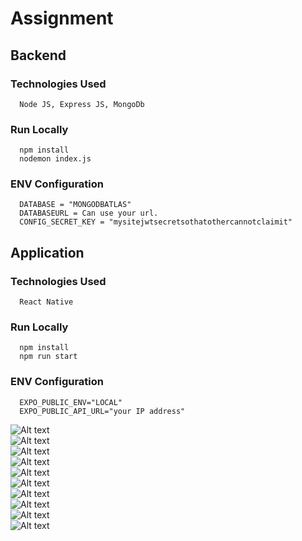 # Assignment

## Backend
   ### Technologies Used
      Node JS, Express JS, MongoDb
   ### Run Locally
      npm install
      nodemon index.js
   ### ENV Configuration
      DATABASE = "MONGODBATLAS"
      DATABASEURL = Can use your url.
      CONFIG_SECRET_KEY = "mysitejwtsecretsothatothercannotclaimit"
         
## Application
   ### Technologies Used
      React Native
   ### Run Locally
      npm install
      npm run start 
   ### ENV Configuration
      EXPO_PUBLIC_ENV="LOCAL"
      EXPO_PUBLIC_API_URL="your IP address" 
         
![Alt text](https://github.com/Shikharmall/assignmentWhatbyte/blob/4b7cdb2d84719b189ec85e95278f141f8c89b39e/2.jpeg)     
![Alt text](https://github.com/Shikharmall/assignmentWhatbyte/blob/a50c93b6c5c747dc1315ac08eeaaf2f7689c91c2/1.jpeg)     
![Alt text](https://github.com/Shikharmall/assignmentWhatbyte/blob/a50c93b6c5c747dc1315ac08eeaaf2f7689c91c2/3.jpeg)     
![Alt text](https://github.com/Shikharmall/assignmentWhatbyte/blob/a50c93b6c5c747dc1315ac08eeaaf2f7689c91c2/5.jpeg)     
![Alt text](https://github.com/Shikharmall/assignmentWhatbyte/blob/a50c93b6c5c747dc1315ac08eeaaf2f7689c91c2/4.jpeg)     
![Alt text](https://github.com/Shikharmall/assignmentWhatbyte/blob/a50c93b6c5c747dc1315ac08eeaaf2f7689c91c2/9.jpeg)     
![Alt text](https://github.com/Shikharmall/assignmentWhatbyte/blob/a50c93b6c5c747dc1315ac08eeaaf2f7689c91c2/8.jpeg)     
![Alt text](https://github.com/Shikharmall/assignmentWhatbyte/blob/a50c93b6c5c747dc1315ac08eeaaf2f7689c91c2/6.jpeg)     
![Alt text](https://github.com/Shikharmall/assignmentWhatbyte/blob/a50c93b6c5c747dc1315ac08eeaaf2f7689c91c2/7.jpeg)     
![Alt text](https://github.com/Shikharmall/assignmentWhatbyte/blob/a50c93b6c5c747dc1315ac08eeaaf2f7689c91c2/10.jpeg) 